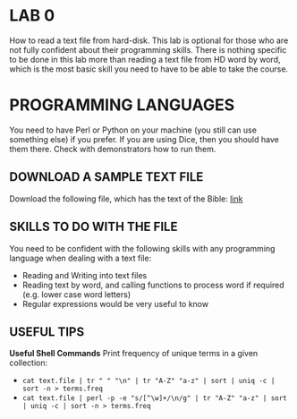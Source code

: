 # LAB 0

How to read a text file from hard-disk. This lab is optional for those who are not fully confident about their programming skills. There is nothing specific to be done in this lab more than reading a text file from HD word by word, which is the most basic skill you need to have to be able to take the course.

# PROGRAMMING LANGUAGES

You need to have Perl or Python on your machine (you still can use something else) if you prefer.
If you are using Dice, then you should have them there. Check with demonstrators how to run them.

## DOWNLOAD A SAMPLE TEXT FILE

Download the following file, which has the text of the Bible: [link](http://www.gutenberg.org/cache/epub/10/pg10.txt)

## SKILLS TO DO WITH THE FILE

You need to be confident with the following skills with any programming language when dealing with a text file:

- Reading and Writing into text files
- Reading text by word, and calling functions to process word if required (e.g. lower case word letters)
- Regular expressions would be very useful to know

## USEFUL TIPS

**Useful Shell Commands** 
Print frequency of unique terms in a given collection: 
- `cat text.file | tr " " "\n" | tr "A-Z" "a-z" | sort | uniq -c | sort -n > terms.freq`
- `cat text.file | perl -p -e "s/[^\w]+/\n/g" | tr "A-Z" "a-z" | sort | uniq -c | sort -n > terms.freq`